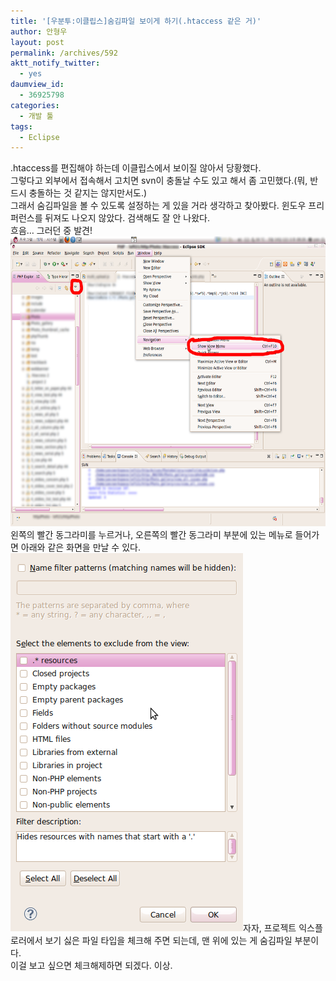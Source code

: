 ```yaml
---
title: '[우분투:이클립스]숨김파일 보이게 하기(.htaccess 같은 거)'
author: 안형우
layout: post
permalink: /archives/592
aktt_notify_twitter:
  - yes
daumview_id:
  - 36925798
categories:
  - 개발 툴
tags:
  - Eclipse
---
```

.htaccess를 편집해야 하는데 이클립스에서 보이질 않아서 당황했다.  
그렇다고 외부에서 접속해서 고치면 svn이 충돌날 수도 있고 해서 좀 고민했다.(뭐, 반드시 충돌하는 것 같지는 않지만서도.)  
그래서 숨김파일을 볼 수 있도록 설정하는 게 있을 거라 생각하고 찾아봤다. 윈도우 프리퍼런스를 뒤져도 나오지 않았다. 검색해도 잘 안 나왔다.  
흐음&#8230; 그러던 중 발견!  
<img src="/uploads/legacy/old-images/1/cfile29.uf.16705C514D4BC9401E611B.png" class="aligncenter" width="580" height="464" alt="" />왼쪽의 빨간 동그라미를 누르거나, 오른쪽의 빨간 동그라미 부분에 있는 메뉴로 들어가면 아래와 같은 화면을 만날 수 있다.  
<img src="/uploads/legacy/old-images/1/cfile3.uf.144DBF4F4D4BC9412BA47E.png" class="aligncenter" width="372" height="605" alt="" />자자, 프로젝트 익스플로러에서 보기 싫은 파일 타입을 체크해 주면 되는데, 맨 위에 있는 게 숨김파일 부분이다.  
이걸 보고 싶으면 체크해제하면 되겠다. 이상.
